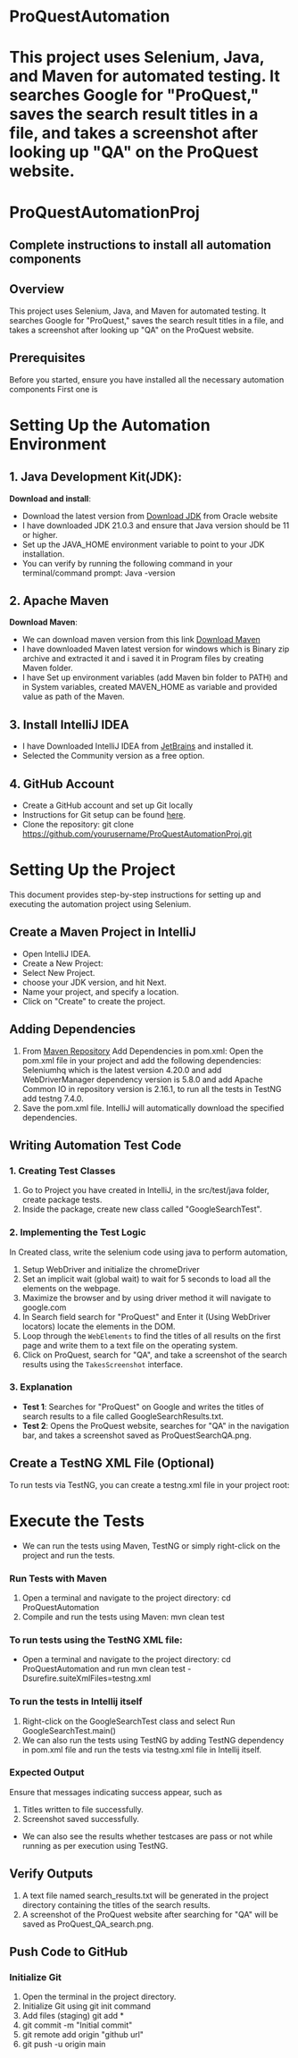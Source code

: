 # ProQuestAutomation
This project uses Selenium, Java, and Maven for automated testing.  It searches Google for "ProQuest," saves the search result titles in a file, and takes a screenshot after looking up "QA" on the ProQuest website.
=======
# ProQuestAutomationProj
## Complete instructions to install all automation components

## Overview
This project uses Selenium, Java, and Maven for automated testing. 
It searches Google for "ProQuest," saves the search result titles in a file, and takes a screenshot after looking up "QA" on the ProQuest website.

## Prerequisites
Before you started, ensure you have installed all the necessary automation components
First one is
# Setting Up the Automation Environment

## 1. Java Development Kit(JDK):
**Download and install**:
- Download the latest version from [Download JDK](https://www.oracle.com/java/technologies/downloads/#java11?er=221886) from Oracle website 
- I have downloaded JDK 21.0.3 and ensure that Java version should be 11 or higher.
- Set up the JAVA_HOME environment variable to point to your JDK installation.
- You can verify by running the following command in your terminal/command prompt: Java -version

## 2. Apache Maven
**Download Maven**: 
- We can download maven version from this link [Download Maven](https://maven.apache.org/download.cgi)
- I have downloaded Maven latest version for windows which is Binary zip archive and extracted it and i saved it in Program files by creating Maven folder.
- I have Set up environment variables (add Maven bin folder to PATH) and in System variables, created MAVEN_HOME as variable and provided value as path of the Maven.

## 3. Install IntelliJ IDEA
- I have Downloaded IntelliJ IDEA from [JetBrains](https://www.jetbrains.com/idea/download/?section=windows) and installed it.
- Selected the Community version as a free option.

## 4. GitHub Account
- Create a GitHub account and set up Git locally 
- Instructions for Git setup can be found [here](https://git-scm.com/book/en/v2/Getting-Started-Installing-Git).
- Clone the repository: git clone https://github.com/yourusername/ProQuestAutomationProj.git

# Setting Up the Project
This document provides step-by-step instructions for setting up and executing the automation project 
using Selenium.
## Create a Maven Project in IntelliJ
- Open IntelliJ IDEA. 
- Create a New Project:
- Select New Project.
- choose your JDK version, and hit Next. 
- Name your project, and specify a location.
- Click on "Create" to create the project.

## Adding Dependencies
1. From [Maven Repository](https://mvnrepository.com/) Add Dependencies in pom.xml: 
Open the pom.xml file in your project and add the following dependencies:
Seleniumhq which is the latest version 4.20.0 and add WebDriverManager dependency version is 5.8.0 
and add Apache Common IO in repository version is 2.16.1, to run all the tests in TestNG add testng 7.4.0.
2. Save the pom.xml file. IntelliJ will automatically download the specified dependencies.

## Writing Automation Test Code
### 1. Creating Test Classes
1. Go to Project you have created in IntelliJ, in the src/test/java folder, create package tests.
2. Inside the package, create new class called "GoogleSearchTest".
### 2. Implementing the Test Logic
In Created class, write the selenium code using java to perform automation, 
1. Setup WebDriver and initialize the chromeDriver 
2. Set an implicit wait (global wait) to wait for 5 seconds to load all the elements on the webpage.
3. Maximize the browser and by using driver method it will navigate to google.com
4. In Search field search for "ProQuest" and Enter it (Using WebDriver locators) locate the elements in the DOM.
5. Loop through the `WebElements` to find the titles of all results on the first page and write them to a text file on the operating system.
6. Click on ProQuest, search for "QA", and take a screenshot of the search results using the `TakesScreenshot` interface.
### 3. Explanation
- **Test 1**: Searches for "ProQuest" on Google and writes the titles of search results to a file called GoogleSearchResults.txt.
- **Test 2**: Opens the ProQuest website, searches for "QA" in the navigation bar, and takes a screenshot saved as ProQuestSearchQA.png.

## Create a TestNG XML File (Optional)
To run tests via TestNG, you can create a testng.xml file in your project root:

# Execute the Tests
- We can run the tests using Maven, TestNG or simply right-click on the project and run the tests.
###  Run Tests with Maven
1. Open a terminal and navigate to the project directory: cd ProQuestAutomation
2. Compile and run the tests using Maven: mvn clean test
### To run tests using the TestNG XML file:
- Open a terminal and navigate to the project directory: cd ProQuestAutomation and run mvn clean test -Dsurefire.suiteXmlFiles=testng.xml
### To run the tests in Intellij itself
1. Right-click on the GoogleSearchTest class and select Run GoogleSearchTest.main()
2. We can also run the tests using TestNG by adding TestNG dependency in pom.xml file and run the tests via testng.xml file in Intellij itself.

### Expected Output
Ensure that messages indicating success appear, such as 
1. Titles written to file successfully.
2. Screenshot saved successfully.
- We can also see the results whether testcases are pass or not while running as per execution using TestNG.

## Verify Outputs
1. A text file named search_results.txt will be generated in the project directory containing the titles of the search results.
2. A screenshot of the ProQuest website after searching for "QA" will be saved as ProQuest_QA_search.png.

## Push Code to GitHub
### Initialize Git
1. Open the terminal in the project directory.
2. Initialize Git using git init command 
3. Add files (staging) git add *
4. git commit -m "Initial commit"
5. git remote add origin "github url"
6. git push -u origin main

